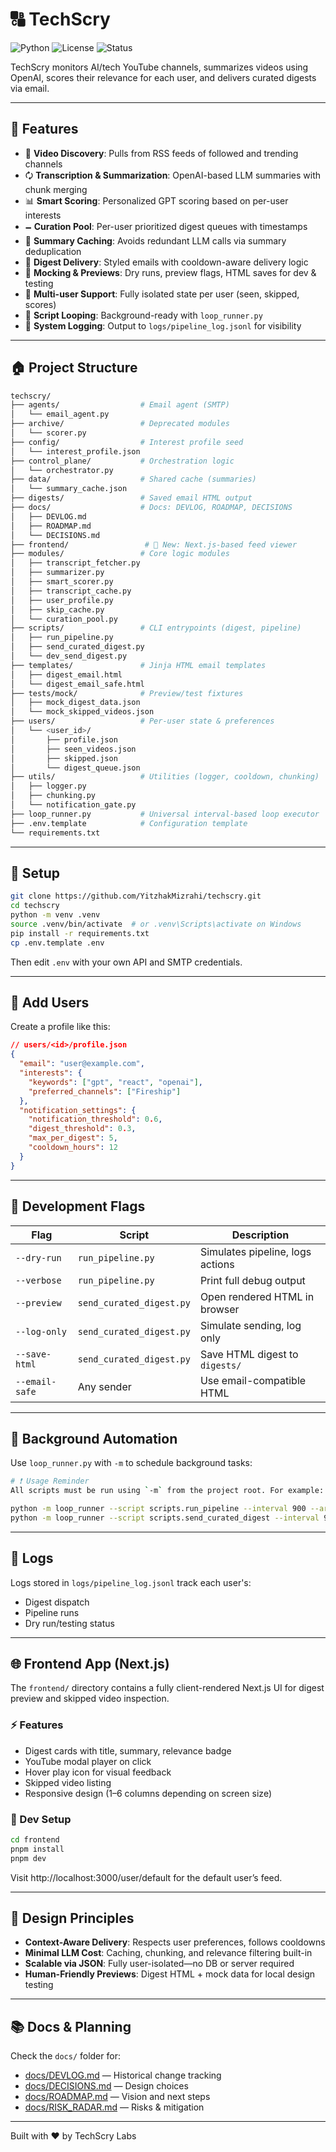 # 🔠 TechScry

![Python](https://img.shields.io/badge/Python-3.12-blue)
![License](https://img.shields.io/badge/License-MIT-blue)
![Status](https://img.shields.io/badge/Status-Active-brightgreen)

TechScry monitors AI/tech YouTube channels, summarizes videos using OpenAI, scores their relevance for each user, and delivers curated digests via email.

---

## 🚀 Features

- 🔎 **Video Discovery**: Pulls from RSS feeds of followed and trending channels
- 🗘️ **Transcription & Summarization**: OpenAI-based LLM summaries with chunk merging
- 📊 **Smart Scoring**: Personalized GPT scoring based on per-user interests
- 🗕 **Curation Pool**: Per-user prioritized digest queues with timestamps
- 🧠 **Summary Caching**: Avoids redundant LLM calls via summary deduplication
- 📧 **Digest Delivery**: Styled emails with cooldown-aware delivery logic
- 🧪 **Mocking & Previews**: Dry runs, preview flags, HTML saves for dev & testing
- 🧵 **Multi-user Support**: Fully isolated state per user (seen, skipped, scores)
- 🔁 **Script Looping**: Background-ready with `loop_runner.py`
- 📄 **System Logging**: Output to `logs/pipeline_log.jsonl` for visibility

---

## 🏠 Project Structure

```bash
techscry/
├── agents/                  # Email agent (SMTP)
│   └── email_agent.py
├── archive/                 # Deprecated modules
│   └── scorer.py
├── config/                  # Interest profile seed
│   └── interest_profile.json
├── control_plane/           # Orchestration logic
│   └── orchestrator.py
├── data/                    # Shared cache (summaries)
│   └── summary_cache.json
├── digests/                 # Saved email HTML output
├── docs/                    # Docs: DEVLOG, ROADMAP, DECISIONS
│   ├── DEVLOG.md
│   ├── ROADMAP.md
│   └── DECISIONS.md
├── frontend/                 # 📌 New: Next.js-based feed viewer
├── modules/                 # Core logic modules
│   ├── transcript_fetcher.py
│   ├── summarizer.py
│   ├── smart_scorer.py
│   ├── transcript_cache.py
│   ├── user_profile.py
│   ├── skip_cache.py
│   └── curation_pool.py
├── scripts/                 # CLI entrypoints (digest, pipeline)
│   ├── run_pipeline.py
│   ├── send_curated_digest.py
│   └── dev_send_digest.py
├── templates/               # Jinja HTML email templates
│   ├── digest_email.html
│   └── digest_email_safe.html
├── tests/mock/              # Preview/test fixtures
│   ├── mock_digest_data.json
│   └── mock_skipped_videos.json
├── users/                   # Per-user state & preferences
│   └── <user_id>/
│       ├── profile.json
│       ├── seen_videos.json
│       ├── skipped.json
│       └── digest_queue.json
├── utils/                   # Utilities (logger, cooldown, chunking)
│   ├── logger.py
│   ├── chunking.py
│   └── notification_gate.py
├── loop_runner.py           # Universal interval-based loop executor
├── .env.template            # Configuration template
└── requirements.txt
```

---

## 🔧 Setup

```bash
git clone https://github.com/YitzhakMizrahi/techscry.git
cd techscry
python -m venv .venv
source .venv/bin/activate  # or .venv\Scripts\activate on Windows
pip install -r requirements.txt
cp .env.template .env
```

Then edit `.env` with your own API and SMTP credentials.

---

## 👤 Add Users

Create a profile like this:

```json
// users/<id>/profile.json
{
  "email": "user@example.com",
  "interests": {
    "keywords": ["gpt", "react", "openai"],
    "preferred_channels": ["Fireship"]
  },
  "notification_settings": {
    "notification_threshold": 0.6,
    "digest_threshold": 0.3,
    "max_per_digest": 5,
    "cooldown_hours": 12
  }
}
```

---

## 🧪 Development Flags

| Flag           | Script                   | Description                      |
| -------------- | ------------------------ | -------------------------------- |
| `--dry-run`    | `run_pipeline.py`        | Simulates pipeline, logs actions |
| `--verbose`    | `run_pipeline.py`        | Print full debug output          |
| `--preview`    | `send_curated_digest.py` | Open rendered HTML in browser    |
| `--log-only`   | `send_curated_digest.py` | Simulate sending, log only       |
| `--save-html`  | `send_curated_digest.py` | Save HTML digest to `digests/`   |
| `--email-safe` | Any sender               | Use email-compatible HTML        |

---

## 🔁 Background Automation

Use `loop_runner.py` with `-m` to schedule background tasks:

```bash
# ❗ Usage Reminder
All scripts must be run using `-m` from the project root. For example:

python -m loop_runner --script scripts.run_pipeline --interval 900 --args --dry-run
python -m loop_runner --script scripts.send_curated_digest --interval 900 --args --log-only
```

---

## 📃 Logs

Logs stored in `logs/pipeline_log.jsonl` track each user's:

- Digest dispatch
- Pipeline runs
- Dry run/testing status

---

## 🌐 Frontend App (Next.js)

The `frontend/` directory contains a fully client-rendered Next.js UI for digest preview and skipped video inspection.

### ⚡ Features

- Digest cards with title, summary, relevance badge
- YouTube modal player on click
- Hover play icon for visual feedback
- Skipped video listing
- Responsive design (1–6 columns depending on screen size)

### 🧪 Dev Setup

```bash
cd frontend
pnpm install
pnpm dev
```

Visit http://localhost:3000/user/default for the default user’s feed.

---

## 🤩 Design Principles

- **Context-Aware Delivery**: Respects user preferences, follows cooldowns
- **Minimal LLM Cost**: Caching, chunking, and relevance filtering built-in
- **Scalable via JSON**: Fully user-isolated—no DB or server required
- **Human-Friendly Previews**: Digest HTML + mock data for local design testing

---

## 📚 Docs & Planning

Check the `docs/` folder for:

- [docs/DEVLOG.md](../docs/DEVLOG.md) — Historical change tracking
- [docs/DECISIONS.md](../docs/DECISIONS.md) — Design choices
- [docs/ROADMAP.md](../docs/ROADMAP.md) — Vision and next steps
- [docs/RISK_RADAR.md](../docs/RISK_RADAR.md) — Risks & mitigation

---

Built with ❤️ by TechScry Labs
